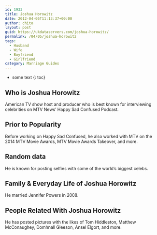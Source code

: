```yaml
---
id: 1933
title: Joshua Horowitz
date: 2012-04-05T11:13:37+00:00
author: chito
layout: post
guid: https://ukdataservers.com/joshua-horowitz/
permalink: /04/05/joshua-horowitz
tags:
  - Husband
  - Wife
  - Boyfriend
  - Girlfriend
category: Marriage Guides
---
```


* some text
{: toc}
          
          
## Who is  Joshua Horowitz
                  
                  
                  
American TV show host and producer who is best known for interviewing celebrities on MTV News&#8217; Happy Sad Confused Podcast. 
                  
                
                
                
## Prior to Popularity 
                  
                  
                  
Before working on Happy Sad Confused, he also worked with MTV on the 2014 MTV Movie Awards, MTV Movie Awards Takeover, and more. 
                  
                
                
                
## Random data 
                  
                  
                  
He is known for posting selfies with some of the world&#8217;s biggest celebs. 
                  
                
                
                
## Family & Everyday Life of Joshua Horowitz
                  
                  
                  
He married Jennifer Powers in 2008. 
                  
                
                
                
## People Related With  Joshua Horowitz
                  
                  
                  
He has posted pictures with the likes of Tom Hiddleston, Matthew McConaughey, Domhnall Gleeson, Ansel Elgort, and more. 
                  
                
              
            
          
          
          
    
    
  
